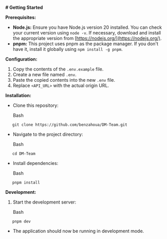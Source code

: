 **# Getting Started**

**Prerequisites:**

* **Node.js:** Ensure you have Node.js version 20 installed. You can check your current version using `node -v`. If necessary, download and install the appropriate version from [https://nodejs.org/](https://nodejs.org/).
* **pnpm:** This project uses pnpm as the package manager. If you don't have it, install it globally using `npm install -g pnpm`.

**Configuration:**

1. Copy the contents of the `.env.example` file.
2. Create a new file named `.env`.
3. Paste the copied contents into the new `.env` file.
4. Replace `<API_URL>` with the actual origin URL.

**Installation:**

* Clone this repository:

   Bash

```
   git clone https://github.com/benzahoua/DM-Team.git
```

* Navigate to the project directory:

   Bash

```
   cd DM-Team
```

* Install dependencies:

   Bash

```
   pnpm install
```

**Development:**

1. Start the development server:

   Bash

```
   pnpm dev
```

* The application should now be running in development mode.
